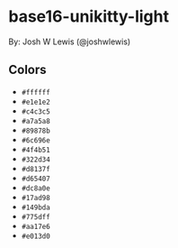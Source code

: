 # base16-unikitty-light

By: Josh W Lewis (@joshwlewis)

## Colors

* `#ffffff`
* `#e1e1e2`
* `#c4c3c5`
* `#a7a5a8`
* `#89878b`
* `#6c696e`
* `#4f4b51`
* `#322d34`
* `#d8137f`
* `#d65407`
* `#dc8a0e`
* `#17ad98`
* `#149bda`
* `#775dff`
* `#aa17e6`
* `#e013d0`
